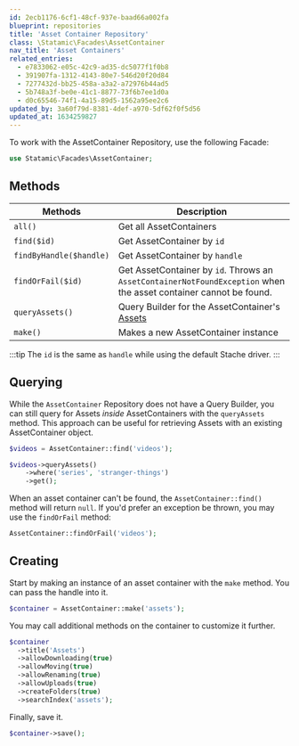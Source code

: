 ```yaml
---
id: 2ecb1176-6cf1-48cf-937e-baad66a002fa
blueprint: repositories
title: 'Asset Container Repository'
class: \Statamic\Facades\AssetContainer
nav_title: 'Asset Containers'
related_entries:
  - e7833062-e05c-42c9-ad35-dc5077f1f0b8
  - 391907fa-1312-4143-80e7-546d20f20d84
  - 7277432d-bb25-458a-a3a2-a72976b44ad5
  - 5b748a3f-be0e-41c1-8877-73f6b7ee1d0a
  - d0c65546-74f1-4a15-89d5-1562a95ee2c6
updated_by: 3a60f79d-8381-4def-a970-5df62f0f5d56
updated_at: 1634259827
---
```

To work with the AssetContainer Repository, use the following Facade:

```php
use Statamic\Facades\AssetContainer;
```

## Methods

| Methods | Description |
| ------- | ----------- |
| `all()` | Get all AssetContainers |
| `find($id)` | Get AssetContainer by `id` |
| `findByHandle($handle)` | Get AssetContainer by `handle` |
| `findOrFail($id)` | Get AssetContainer by `id`. Throws an `AssetContainerNotFoundException` when the asset container cannot be found. |
| `queryAssets()` | Query Builder for the AssetContainer's [Assets](/repositories/asset-repository) |
| `make()` | Makes a new AssetContainer instance |

:::tip
The `id` is the same as `handle` while using the default Stache driver.
:::

## Querying

While the `AssetContainer` Repository does not have a Query Builder, you can still query for Assets _inside_ AssetContainers with the `queryAssets` method. This approach can be useful for retrieving Assets with an existing AssetContainer object.

```php
$videos = AssetContainer::find('videos');

$videos->queryAssets()
    ->where('series', 'stranger-things')
    ->get();
```

When an asset container can't be found, the `AssetContainer::find()` method will return `null`. If you'd prefer an exception be thrown, you may use the `findOrFail` method:

```php
AssetContainer::findOrFail('videos');
```

## Creating

Start by making an instance of an asset container with the `make` method. You can pass the handle into it.

```php
$container = AssetContainer::make('assets');
```

You may call additional methods on the container to customize it further.

```php
$container
  ->title('Assets')
  ->allowDownloading(true)
  ->allowMoving(true)
  ->allowRenaming(true)
  ->allowUploads(true)
  ->createFolders(true)
  ->searchIndex('assets');
```

Finally, save it.

```php
$container->save();
```
